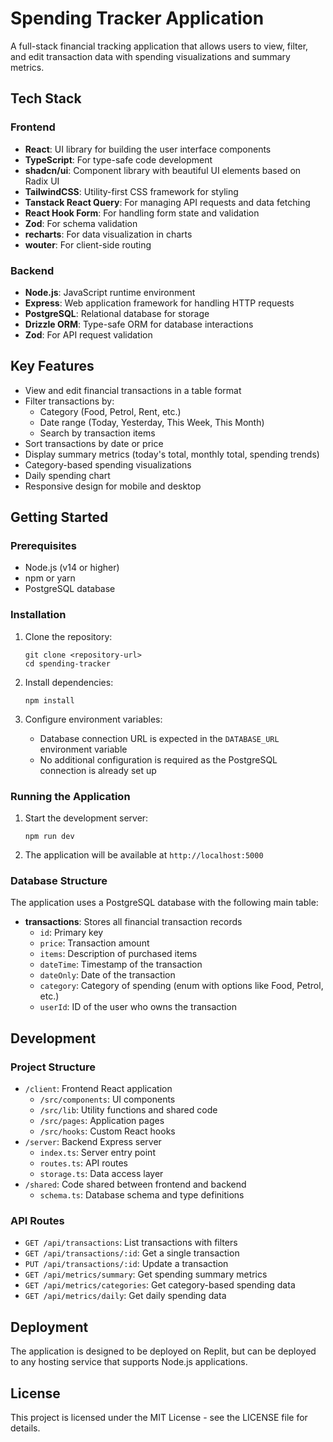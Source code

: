 # Spending Tracker Application

A full-stack financial tracking application that allows users to view, filter, and edit transaction data with spending visualizations and summary metrics.

## Tech Stack

### Frontend
- **React**: UI library for building the user interface components
- **TypeScript**: For type-safe code development
- **shadcn/ui**: Component library with beautiful UI elements based on Radix UI
- **TailwindCSS**: Utility-first CSS framework for styling
- **Tanstack React Query**: For managing API requests and data fetching
- **React Hook Form**: For handling form state and validation
- **Zod**: For schema validation
- **recharts**: For data visualization in charts
- **wouter**: For client-side routing

### Backend
- **Node.js**: JavaScript runtime environment
- **Express**: Web application framework for handling HTTP requests
- **PostgreSQL**: Relational database for storage
- **Drizzle ORM**: Type-safe ORM for database interactions
- **Zod**: For API request validation

## Key Features

- View and edit financial transactions in a table format
- Filter transactions by:
  - Category (Food, Petrol, Rent, etc.)
  - Date range (Today, Yesterday, This Week, This Month)
  - Search by transaction items
- Sort transactions by date or price
- Display summary metrics (today's total, monthly total, spending trends)
- Category-based spending visualizations
- Daily spending chart
- Responsive design for mobile and desktop

## Getting Started

### Prerequisites

- Node.js (v14 or higher)
- npm or yarn
- PostgreSQL database

### Installation

1. Clone the repository:
   ```
   git clone <repository-url>
   cd spending-tracker
   ```

2. Install dependencies:
   ```
   npm install
   ```

3. Configure environment variables:
   - Database connection URL is expected in the `DATABASE_URL` environment variable
   - No additional configuration is required as the PostgreSQL connection is already set up

### Running the Application

1. Start the development server:
   ```
   npm run dev
   ```

2. The application will be available at `http://localhost:5000`

### Database Structure

The application uses a PostgreSQL database with the following main table:

- **transactions**: Stores all financial transaction records
  - `id`: Primary key
  - `price`: Transaction amount
  - `items`: Description of purchased items
  - `dateTime`: Timestamp of the transaction
  - `dateOnly`: Date of the transaction
  - `category`: Category of spending (enum with options like Food, Petrol, etc.)
  - `userId`: ID of the user who owns the transaction

## Development

### Project Structure

- `/client`: Frontend React application
  - `/src/components`: UI components
  - `/src/lib`: Utility functions and shared code
  - `/src/pages`: Application pages
  - `/src/hooks`: Custom React hooks
- `/server`: Backend Express server
  - `index.ts`: Server entry point
  - `routes.ts`: API routes
  - `storage.ts`: Data access layer
- `/shared`: Code shared between frontend and backend
  - `schema.ts`: Database schema and type definitions

### API Routes

- `GET /api/transactions`: List transactions with filters
- `GET /api/transactions/:id`: Get a single transaction
- `PUT /api/transactions/:id`: Update a transaction
- `GET /api/metrics/summary`: Get spending summary metrics
- `GET /api/metrics/categories`: Get category-based spending data
- `GET /api/metrics/daily`: Get daily spending data

## Deployment

The application is designed to be deployed on Replit, but can be deployed to any hosting service that supports Node.js applications.

## License

This project is licensed under the MIT License - see the LICENSE file for details.